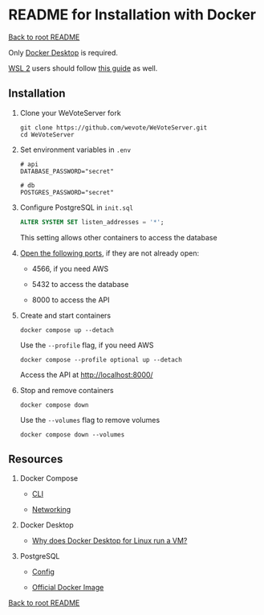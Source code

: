 # README for Installation with Docker
[Back to root README](../README.md)

Only [Docker Desktop](https://docs.docker.com/get-docker/) is required.

[WSL 2](https://learn.microsoft.com/en-us/windows/wsl/compare-versions#comparing-wsl-1-and-wsl-2) users should follow [this guide](https://docs.docker.com/desktop/wsl/) as well.

## Installation

1. Clone your WeVoteServer fork

    ```
    git clone https://github.com/wevote/WeVoteServer.git
    cd WeVoteServer
    ```

2. Set environment variables in `.env`

    ```
    # api
    DATABASE_PASSWORD="secret"

    # db
    POSTGRES_PASSWORD="secret"
    ```

3. Configure PostgreSQL in `init.sql`

    ```sql
    ALTER SYSTEM SET listen_addresses = '*';
    ```
    This setting allows other containers to access the database

4. [Open the following ports](https://www.wikihow.com/Open-Ports), if they are not already open:

    - 4566, if you need AWS
    
    - 5432 to access the database

    - 8000 to access the API

5. Create and start containers

    ```
    docker compose up --detach
    ```
    Use the `--profile` flag, if you need AWS
    ```
    docker compose --profile optional up --detach
    ```
    Access the API at [http://localhost:8000/](http://localhost:8000/)

6. Stop and remove containers

    ```
    docker compose down
    ```
    Use the `--volumes` flag to remove volumes
    ```
    docker compose down --volumes
    ```

## Resources

1. Docker Compose
    
    - [CLI](https://docs.docker.com/compose/reference/)

    - [Networking](https://docs.docker.com/compose/networking/)

2. Docker Desktop

    - [Why does Docker Desktop for Linux run a VM?](https://docs.docker.com/desktop/faqs/linuxfaqs/#why-does-docker-desktop-for-linux-run-a-vm)

3. PostgreSQL

    - [Config](https://www.postgresql.org/docs/12/config-setting.html#CONFIG-SETTING-SQL-COMMAND-INTERACTION)

    - [Official Docker Image](https://hub.docker.com/_/postgres)

[Back to root README](../README.md)
